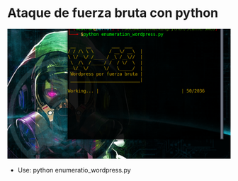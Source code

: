 # Ataque de fuerza bruta con python

![enumeratio_wordpress.py](./3.png)

* Use: python enumeratio_wordpress.py
